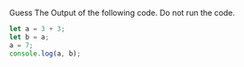 
Guess The Output of the following code.
Do not run the code.

```js
let a = 3 + 3;
let b = a;
a = 7;
console.log(a, b); 
```

